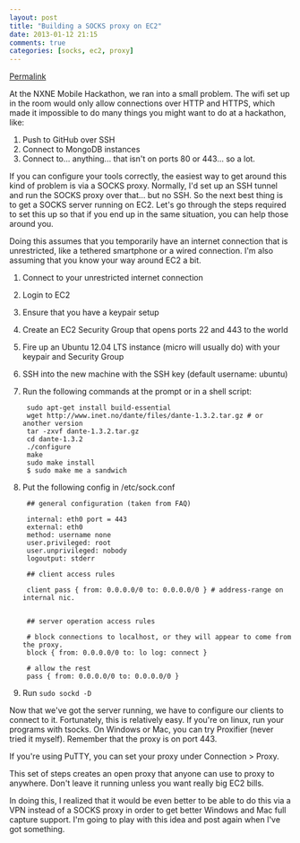 ```yaml
---
layout: post
title: "Building a SOCKS proxy on EC2"
date: 2013-01-12 21:15
comments: true
categories: [socks, ec2, proxy]
---
```


[Permalink](http://eric.gerlach.ca/blog/2012/6/19/building-a-socks-proxy-on-ec2-to-get-around-wifi-port-blocki.html)

At the NXNE Mobile Hackathon, we ran into a small problem. The wifi set up in the room would only allow connections over HTTP and HTTPS, which made it impossible to do many things you might want to do at a hackathon, like:

1.  Push to GitHub over SSH
2.  Connect to MongoDB instances
3.  Connect to... anything... that isn't on ports 80 or 443... so a lot.

If you can configure your tools correctly, the easiest way to get around this kind of problem is via a SOCKS proxy. Normally, I'd set up an SSH tunnel and run the SOCKS proxy over that... but no SSH. So the next best thing is to get a SOCKS server running on EC2. Let's go through the steps required to set this up so that if you end up in the same situation, you can help those around you.

Doing this assumes that you temporarily have an internet connection that is unrestricted, like a tethered smartphone or a wired connection. I'm also assuming that you know your way around EC2 a bit.

1. Connect to your unrestricted internet connection
2. Login to EC2
3. Ensure that you have a keypair setup
4. Create an EC2 Security Group that opens ports 22 and 443 to the world
5. Fire up an Ubuntu 12.04 LTS instance (micro will usually do) with your keypair and Security Group
6. SSH into the new machine with the SSH key (default username: ubuntu)
7. Run the following commands at the prompt or in a shell script:

		sudo apt-get install build-essential
		wget http://www.inet.no/dante/files/dante-1.3.2.tar.gz # or another version
		tar -zxvf dante-1.3.2.tar.gz
		cd dante-1.3.2
		./configure
		make
		sudo make install
		$ sudo make me a sandwich
			
8. Put the following config in /etc/sock.conf

		## general configuration (taken from FAQ)
		
		internal: eth0 port = 443
		external: eth0
		method: username none
		user.privileged: root
		user.unprivileged: nobody
		logoutput: stderr
		
		## client access rules
		
		client pass { from: 0.0.0.0/0 to: 0.0.0.0/0 } # address-range on internal nic.
		
		
		## server operation access rules
		
		# block connections to localhost, or they will appear to come from the proxy.
		block { from: 0.0.0.0/0 to: lo log: connect }
		
		# allow the rest
		pass { from: 0.0.0.0/0 to: 0.0.0.0/0 }
	
9.  Run `sudo sockd -D`

Now that we've got the server running, we have to configure our clients to connect to it. Fortunately, this is relatively easy. If you're on linux, run your programs with tsocks. On Windows or Mac, you can try Proxifier (never tried it myself). Remember that the proxy is on port 443.

If you're using PuTTY, you can set your proxy under Connection &gt; Proxy.

This set of steps creates an open proxy that anyone can use to proxy to anywhere. Don't leave it running unless you want really big EC2 bills.

In doing this, I realized that it would be even better to be able to do this via a VPN instead of a SOCKS proxy in order to get better Windows and Mac full capture support. I'm going to play with this idea and post again when I've got something.

